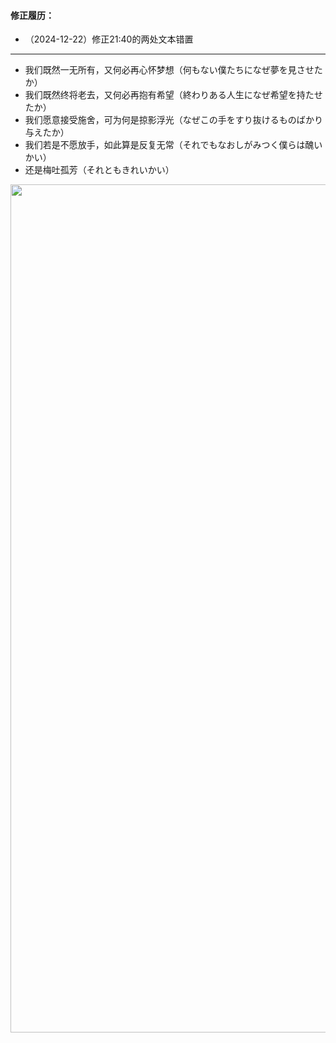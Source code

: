 #### 修正履历：

- （2024-12-22）修正21:40的两处文本错置
---
- 我们既然一无所有，又何必再心怀梦想（何もない僕たちになぜ夢を見させたか）
- 我们既然终将老去，又何必再抱有希望（終わりある人生になぜ希望を持たせたか）
- 我们愿意接受施舍，可为何是掠影浮光（なぜこの手をすり抜けるものばかり与えたか）
- 我们若是不愿放手，如此算是反复无常（それでもなおしがみつく僕らは醜いかい）
- 还是梅吐孤芳（それともきれいかい）
<img src="https://s2.loli.net/2023/06/14/nf9EX8QGgHJkKTY.webp" style="width:960px;height:1357px">
